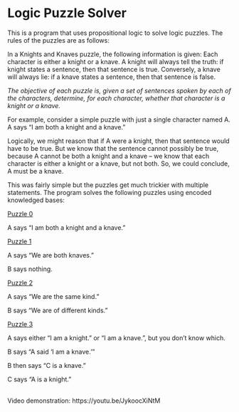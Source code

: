 # Logic Puzzle Solver

This is a program that uses propositional logic to solve logic puzzles. The rules of the puzzles are as follows:

In a Knights and Knaves puzzle, the following information is given: Each character is either a knight or a knave. A knight will always tell the truth: if knight states a sentence, then that sentence is true. Conversely, a knave will always lie: if a knave states a sentence, then that sentence is false.

*The objective of each puzzle is, given a set of sentences spoken by each of the characters, determine, for each character, whether that character is a knight or a knave.*

For example, consider a simple puzzle with just a single character named A. A says “I am both a knight and a knave.”

Logically, we might reason that if A were a knight, then that sentence would have to be true. But we know that the sentence cannot possibly be true, because A cannot be both a knight and a knave – we know that each character is either a knight or a knave, but not both. So, we could conclude, A must be a knave.

This was fairly simple but the puzzles get much trickier with multiple statements. The program solves the following puzzles using encoded knowledged bases:

<ins>Puzzle 0</ins>

A says “I am both a knight and a knave.”


<ins>Puzzle 1</ins>

A says “We are both knaves.”

B says nothing.

<ins>Puzzle 2</ins>

A says “We are the same kind.”

B says “We are of different kinds.”

<ins>Puzzle 3</ins>

A says either “I am a knight.” or “I am a knave.”, but you don’t know which.

B says “A said ‘I am a knave.’”

B then says “C is a knave.”

C says “A is a knight.”

<br>
Video demonstration: https://youtu.be/JykoocXiNtM
